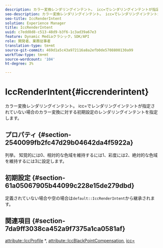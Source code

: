 ```yaml
---
description: カラー変換レンダリングインテント。 icc=でレンダリングインテントが指定されていない場合のカラー変換に対する初期設定のレンダリングインテントを指定します。
seo-description: カラー変換レンダリングインテント。 icc=でレンダリングインテントが指定されていない場合のカラー変換に対する初期設定のレンダリングインテントを指定します。
seo-title: IccRenderIntent
solution: Experience Manager
title: IccRenderIntent
uuid: c7edd8d8-c513-48d9-b3f6-1c3ad39a67e3
feature: Dynamic Mediaクラシック，SDK/API
role: 開発者、業務従事者
translation-type: tm+mt
source-git-commit: 469d1a5c43a972116a8a2efb0de5708800130a99
workflow-type: tm+mt
source-wordcount: '104'
ht-degree: 3%

---
```



# IccRenderIntent{#iccrenderintent}

カラー変換レンダリングインテント。 icc=でレンダリングインテントが指定されていない場合のカラー変換に対する初期設定のレンダリングインテントを指定します。

## プロパティ {#section-2540099fb2fc47d29b04642da4f5922a}

列挙。 知覚的には0、相対的な色域を維持するには1、彩度には2、絶対的な色域を維持するには3に設定します。

## 初期設定 {#section-61a05067905b44099c228e15de279dbd}

定義されていない場合や空の場合は`default::IccRenderIntent`から継承されます。

## 関連項目 {#section-7da9ff3038ca452a9f7375a1ca0581af}

[attribute::IccProfile](../../../../../is-api/image-catalog/image-serving-api-ref/c-image-catalog-reference/c-attributes-reference/r-iccprofilecmyk.md#reference-db89f9dac33e447cadb359ec1ba27ee0) *,  [attribute::IccBlackPointCompensation](../../../../../is-api/image-catalog/image-serving-api-ref/c-image-catalog-reference/c-attributes-reference/r-iccblackpointcompensation.md#reference-357626375ee140d1807f0c05171c733f),  [icc=](../../../../../is-api/http-ref/image-serving-api-ref/c-http-protocol-reference/c-command-reference/r-icc.md#reference-182b5679e21e4df3b4d330535a5a7517)

